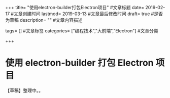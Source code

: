 +++
title= "使用electron-builder打包Electron项目" #文章标题
date= 2019-02-17 #文章创建时间
lastmod= 2019-03-13 #文章最后修改时间
draft= true #是否为草稿
description= "" #文章内容描述

tags= [] #文章标签
categories= ["编程技术","大前端","Electron"] #文章分类

+++

# 使用 electron-builder 打包 Electron 项目

【草稿】整理中。。
